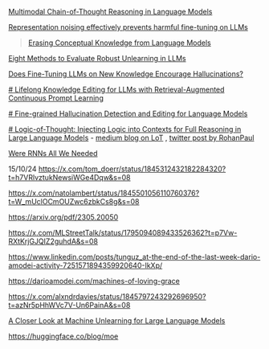[Multimodal Chain-of-Thought Reasoning in Language Models](https://arxiv.org/abs/2302.00923#:~:text=Large%20language%20models%20(LLMs)%20have,rationale%20to%20infer%20the%20answer.)

[Representation noising effectively prevents harmful fine-tuning on LLMs](https://arxiv.org/abs/2405.14577)

> [Erasing Conceptual Knowledge from Language Models](https://arxiv.org/abs/2410.02760)

[Eight Methods to Evaluate Robust Unlearning in LLMs](https://arxiv.org/abs/2402.16835)

[Does Fine-Tuning LLMs on New Knowledge Encourage Hallucinations?](https://arxiv.org/abs/2405.05904)

[# Lifelong Knowledge Editing for LLMs with Retrieval-Augmented Continuous Prompt Learning](https://arxiv.org/abs/2405.03279)

[# Fine-grained Hallucination Detection and Editing for Language Models](https://arxiv.org/abs/2401.06855)

[# Logic-of-Thought: Injecting Logic into Contexts for Full Reasoning in Large Language Models](https://arxiv.org/abs/2409.17539) -  [medium blog on LoT]( https://medium.com/@techsachin/logic-of-thought-prompting-approach-leveraging-propositional-logic-to-enhance-logical-reasoning-f15fe50d909a) , [twitter post by RohanPaul](https://x.com/rohanpaul_ai/status/1842366845040398409)

[Were RNNs All We Needed](https://arxiv.org/abs/2410.01201)

15/10/24
https://x.com/tom_doerr/status/1845312432182284320?t=h7VRlvztukNewsiWGe4Dqw&s=08

https://x.com/natolambert/status/1845501056110760376?t=W_mUclOCmOUZwc6zbkCs8g&s=08

https://arxiv.org/pdf/2305.20050

https://x.com/MLStreetTalk/status/1795094089433526362?t=p7Vw-RXtKrjGJQIZ2guhdA&s=08



https://www.linkedin.com/posts/tunguz_at-the-end-of-the-last-week-dario-amodei-activity-7251571894359920640-IkXp/

https://darioamodei.com/machines-of-loving-grace

https://x.com/alxndrdavies/status/1845797243292696950?t=azNr5pHhWVc7V-Un6PainA&s=08

[A Closer Look at Machine Unlearning for Large Language Models](https://arxiv.org/abs/2410.08109)

https://huggingface.co/blog/moe

